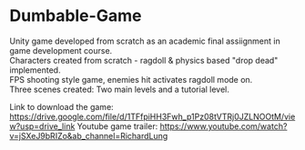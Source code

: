# Dumbable-Game
Unity game developed from scratch as an academic final assiignment in game development course.  
Characters created from scratch - ragdoll & physics based "drop dead" implemented.  
FPS shooting style game, enemies hit activates ragdoll mode on.  
Three scenes created: Two main levels and a tutorial level.  
  
Link to download the game: https://drive.google.com/file/d/1TFfpiHH3Fwh_p1Pz08tVTRj0JZLNOOtM/view?usp=drive_link
Youtube game trailer: https://www.youtube.com/watch?v=jSXeJ9bRIZo&ab_channel=RichardLung
